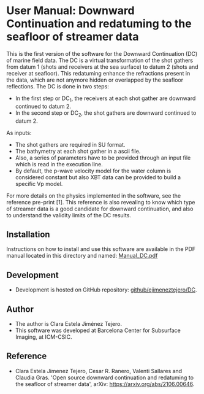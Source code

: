 # User Manual: Downward Continuation and redatuming to the seafloor of streamer data

This is the first version of the software for the Downward Continuation (DC) of marine field data. The DC is a virtual transformation of the shot gathers from datum 1 (shots and receivers at the sea surface) to datum 2 (shots and receiver at seafloor).
This redatuming enhance the refractions present in the data, which are not anymore hidden or overlapped by the seafloor reflections. The DC is done in two steps:

- In the first step or DC<sub>1</sub>, the receivers at each shot gather are downward continued to datum 2.
- In the second step or DC<sub>2</sub>, the shot gathers are downward continued to datum 2.

As inputs:
- The shot gathers are required in SU format.
- The bathymetry at each shot gather in a ascii file.
- Also, a series of parameters have to be provided through an input file which is read in the execution line.
- By default, the p-wave velocity model for the water column is considered constant but also XBT data can be provided to build a specific Vp model.

For more details on the physics implemented in the software, see the reference pre-print [1]. This reference is also revealing to know which type of streamer data is a good candidate for downward continuation, and also to understand the validity limits of the DC results.

## Installation
Instructions on how to install and use this software are available in the PDF manual located in this directory and named: [Manual_DC.pdf](Manual_DC.pdf)

## Development
- Development is hosted on GitHub repository:
[github/ejimeneztejero/DC](https://github.com/ejimeneztejero/DC).

## Author
- The author is Clara Estela Jiménez Tejero.
- This software was developed at Barcelona Center for Subsurface Imaging, at ICM-CSIC.

## Reference
- Clara Estela Jimenez Tejero, Cesar R. Ranero, Valenti Sallares and Claudia Gras. 'Open source downward continuation and redatuming to the seafloor of streamer data', arXiv: https://arxiv.org/abs/2106.00646.
